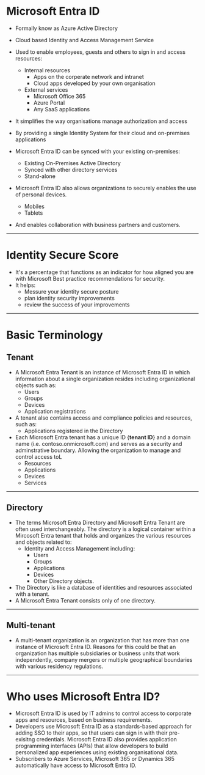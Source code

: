 # Microsoft Entra ID
- Formally know as Azure Active Directory
- Cloud based Identity and Access Management Service
- Used to enable employees, guests and others to sign in and access resources:
  - Internal resources
    - Apps on the corperate network and intranet
    - Cloud apps developed by your own organisation
  - External services
    - Microsoft Office 365
    - Azure Portal
    - Any SaaS applications

- It simplifies the way organisations manage authorization and access
- By providing a single Identity System for their cloud and on-premises applications
- Microsoft Entra ID can be synced with your existing on-premises:
  - Existing On-Premises Active Directory
  - Synced with other directory services
  - Stand-alone
 
- Microsoft Entra ID also allows organizations to securely enables the use of personal devices.
  - Mobiles
  - Tablets
- And enables collaboration with business partners and customers.

---

# Identity Secure Score
- It's a percentage that functions as an indicator for how aligned you are with Microsoft Best practice recommendations for security.
- It helps:
  - Messure your identity secure posture
  - plan identity security improvements
  - review the success of your improvements

---

# Basic Terminology

## Tenant
- A Microsoft Entra Tenant is an instance of Microsoft Entra ID in which information about a single organization resides including organizational objects such as:
  - Users
  - Groups
  - Devices
  - Application registrations
- A tenant also contains access and compliance policies and resources, such as:
  - Applications registered in the Directory
- Each Microsoft Entra tenant has a unique ID {**tenant ID**} and a domain name (i.e. contoso.onmicrosoft.com) and serves as a security and adminstrative boundary. Allowing the organization to manage and control access toL
  - Resources
  - Applications
  - Devices
  - Services
   
---

## Directory

- The terms Microsoft Entra Directory and Microsoft Entra Tenant are often used interchangeably. The directory is a logical container within a Mircosoft Entra tenant that holds and organizes the various resources and objects related to:
  - Identity and Access Management including:
    - Users
    - Groups
    - Applications
    - Devices
    - Other Directory objects.
- The Directory is like a database of identities and resources associated with a tenant.
- A Microsoft Entra Tenant consists only of one directory.

---

## Multi-tenant

- A multi-tenant organization is an organization that has more than one instance of Microsoft Entra ID. Reasons for this could be that an organization has multiple subsidiaries or business units that work independently, company mergers or multiple geographical boundaries with various residency regulations.

---

# Who uses Microsoft Entra ID?

- Microsoft Entra ID is used by IT admins to control access to corporate apps and resources, based on business requirements.
- Developers use Microsoft Entra ID as a standards-based approach for adding SSO to their apps, so that users can sign in with their pre-exisitng credentials. Microsoft Entra ID also provides application programming interfaces (APIs) that allow developers to build personalized app experiences using existing organisational data.
- Subscribers to Azure Services, Microsoft 365 or Dynamics 365 automatically have access to Microsoft Entra ID.
